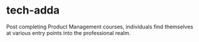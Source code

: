 # tech-adda
Post completing Product Management courses, individuals find themselves at various entry points into the professional realm.
